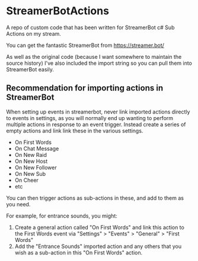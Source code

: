 # StreamerBotActions
A repo of custom code that has been written for StreamerBot c# Sub Actions on my stream.

You can get the fantastic StreamerBot from https://streamer.bot/

As well as the original code (because I want somewhere to maintain the source history) I've also included the import string so you can pull them into StreamerBot easily.

## Recommendation for importing actions in StreamerBot
When setting up events in streamerbot, never link imported actions directly to events in settings, as you will normally end up wanting to perform multiple actions in response to an event trigger. Instead create a series of empty actions and link link these in the various settings.

- On First Words
- On Chat Message
- On New Raid
- On New Host
- On New Follower
- On New Sub
- On Cheer
- etc

You can then trigger actions as sub-actions in these, and add to them as you need.

For example, for entrance sounds, you might:

1. Create a general action called "On First Words" and link this action to the First Words event via "Settings" > "Events" > "General" > "First Words"
2. Add the "Entrance Sounds" imported action and any others that you wish as a sub-action in this "On First Words" action.


